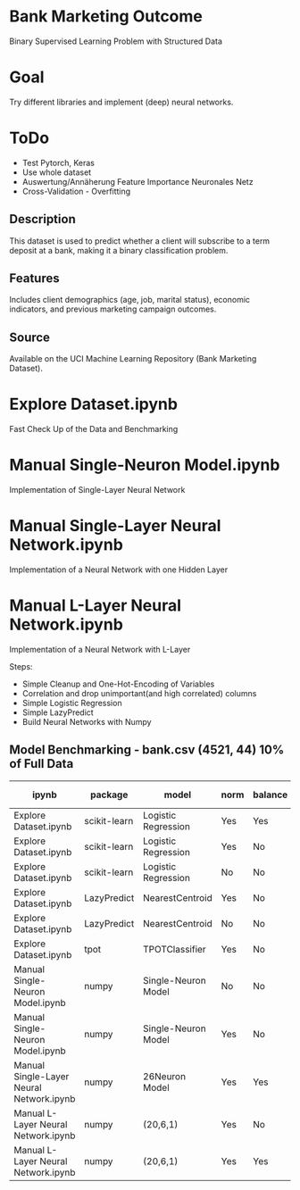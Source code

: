 # Bank Marketing Outcome
Binary Supervised Learning Problem with Structured Data

# Goal
Try different libraries and implement (deep) neural networks.

# ToDo
* Test Pytorch, Keras
* Use whole dataset
* Auswertung/Annäherung Feature Importance Neuronales Netz
* Cross-Validation - Overfitting

## Description
This dataset is used to predict whether a client will subscribe to a term deposit at a bank, making it a binary classification problem.

## Features 
Includes client demographics (age, job, marital status), economic indicators, and previous marketing campaign outcomes.

## Source
Available on the UCI Machine Learning Repository (Bank Marketing Dataset).


# Explore Dataset.ipynb
Fast Check Up of the Data and Benchmarking

# Manual Single-Neuron Model.ipynb
Implementation of Single-Layer Neural Network

# Manual Single-Layer Neural Network.ipynb
Implementation of a Neural Network with one Hidden Layer

# Manual L-Layer Neural Network.ipynb
Implementation of a Neural Network with L-Layer

Steps:
* Simple Cleanup and One-Hot-Encoding of Variables
* Correlation and drop unimportant(and high correlated) columns
* Simple Logistic Regression
* Simple LazyPredict
* Build Neural Networks with Numpy


## Model Benchmarking - bank.csv (4521, 44) 10% of Full Data

| ipynb               | package   | model              | norm | balance | rocauc | f1-score | f1-minor |
|---------------------|-----------|--------------------|------|---------|--------|----------|----------|
| Explore Dataset.ipynb | scikit-learn | Logistic Regression | Yes  | Yes      | 0.84   | 0.90     | 0.52     |
| Explore Dataset.ipynb | scikit-learn | Logistic Regression | Yes  | No      | 0.63   | 0.90     | 0.38     |
| Explore Dataset.ipynb | scikit-learn | Logistic Regression | No  | No      | 0.60   | 0.89     | 0.32     |
| Explore Dataset.ipynb | LazyPredict  | NearestCentroid       | Yes   | No     | 0.74   | 0.86     | 0.38     |
| Explore Dataset.ipynb | LazyPredict  | NearestCentroid       | No   | No     | 0.77   | 0.85     | 0.32     |
| Explore Dataset.ipynb | tpot  | TPOTClassifier       | Yes   | No     | 0.77   | 0.85     | 0.32     |
| Manual Single-Neuron Model.ipynb | numpy | Single-Neuron Model | No | No | 0.52 | 0.84 | 0.12 |
| Manual Single-Neuron Model.ipynb | numpy | Single-Neuron Model | Yes | No | 0.83 | 0.83 | 0.47 |
| Manual Single-Layer Neural Network.ipynb | numpy | 26Neuron Model | Yes | Yes | 0.72 | 0.80 | 0.49 |
| Manual L-Layer Neural Network.ipynb | numpy | (20,6,1) | Yes | No | 0.67 | 0.87 | 0.41 |
| Manual L-Layer Neural Network.ipynb | numpy | (20,6,1) | Yes | Yes | 0.75 | 0.89 | 0.52 |


